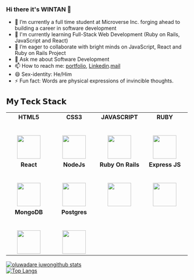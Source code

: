 ### Hi there it's WINTAN 👋

- 🔭 I’m currently a full time student at Microverse Inc. forging ahead to building a career in software development
- 🌱 I'm currently learning Full-Stack Web Development (Ruby on Rails, JavaScript and React)
- 👯 I’m eager to collaborate with bright minds on JavaScript, React and Ruby on Rails Project
- 💬 Ask me about Software Development
- 📫 How to reach me: [portfolio](https://raw.githack.com/wintan1418/my-portfolio/feature/index.html), [Linkedin](www.linkedin.com/in/oluwintan).[mail](wintan1418@gmail.com)
- 😄 Sex-identity: He/Him
- ⚡ Fun fact: Words are physical expressions of invincible thoughts.

## 𝗠𝘆 𝗧𝗲𝗰𝗸 𝗦𝘁𝗮𝗰𝗸

<table>
  <tbody>
    <tr valign="top">
      <td width="25%" align="center">
        <span><strong>HTML5</strong></span><br><br><br>
        <img height="64px" src="https://cdn.svgporn.com/logos/html-5.svg">
      </td>
      <td width="25%" align="center">
        <span><strong>CSS3</strong></span><br><br><br>
        <img height="64px" src="https://cdn.svgporn.com/logos/css-3.svg">
      </td>
      <td width="25%" align="center">
        <span><strong>JAVASCRIPT</strong></span><br><br><br>
        <img height="64px" src="https://cdn.svgporn.com/logos/javascript.svg">
      </td>
      <td width="25%" align="center">
        <span><strong>RUBY</strong></span><br><br><br>
        <img height="64px" src="https://miro.medium.com/max/1024/1*Y-QdVVj1adXj745T7rMKMg.png">
      </td>
    </tr>
    <tr valign="top">
      <td width="25%" align="center">
        <span><strong>React</strong>
        </span><br><br><br>
        <img height="64px" src="https://cdn4.iconfinder.com/data/icons/logos-3/600/React.js_logo-512.png">
      </td>
      <td width="25%" align="center">
        <span><strong>NodeJs</strong></span><br><br><br>
        <img height="64px" src="https://img.icons8.com/color/2x/nodejs.png">
      </td>
      <td width="25%" align="center">
        <span><strong>Ruby On Rails</strong></span><br><br><br>
        <img height="64px" src="https://miro.medium.com/max/3840/1*6h1kck2QmGaC89ERN_W3UA.jpeg">
      </td>
      <td width="25%" align="center">
        <span><strong>Express JS</strong></span><br><br><br>
        <img height="64px" src="https://i.morioh.com/8c8203b86e.png">
      </td>
    </tr>
    <tr valign="top">
      <td width="25%" align="center">
        <span><strong>MongoDB</strong></span><br><br><br>
        <img height="64px" src="https://encrypted-tbn0.gstatic.com/images?q=tbn%3AANd9GcRvk27FJ7keQnZLcglO7LP8Bo8HdNikQMeSNQ&usqp=CAU">
      </td>
            <td width="25%" align="center">
        <span><strong>Postgres</strong></span><br><br><br>
        <img height="64px" src="https://blog.xojo.com/wp-content/uploads/2017/06/postgresql-card.png">
      </td>
    </tr>
  </tbody>
</table>

[![oluwadare juwongithub stats](https://github-readme-stats.vercel.app/api?username=wintan1418&sshow_icons=true_color=fff&icon_color=79ff97&text_color=9f9f9f&bg_color=151515)](https://github.com/wintan1418/github-readme-stats)  
[![Top Langs](https://github-readme-stats.vercel.app/api/top-langs/?username=wintan1418&show_icons=true&theme=radical&layout=compact)](https://github.com/wintan1418/github-readme-stats)
